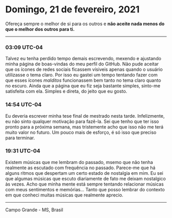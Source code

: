 # Domingo, 21 de fevereiro, 2021

Ofereça sempre o melhor de si para os outros e **não aceite nada menos do que o melhor
dos outros para ti.**

---

### 03:09 UTC-04

Talvez eu tenha perdido tempo demais escrevendo, mexendo e ajustando minha página
de boas-vindas do meu perfil do GitHub. Não pude aceitar que os ícones de redes
sociais ficassem vísiveis apenas quando o usuário utilizasse o tema claro. Por isso
eu gastei um tempo tentando fazer com que esses ícones *malditos* funcionassem bem
tanto no tema claro quanto no escuro. Ainda que a página que eu fiz seja bastante
simples, sinto-me satisfeita com ela. Simples e direta, do jeito que eu gosto.

### 14:54 UTC-04

Eu deveria escrever minha tese final de mestrado nesta tarde. Infelizmente, eu não
sinto qualquer motivação para fazê-la. Sei que tenho que ter isso pronto para a
próxima semana, mas tristemente acho que isso não me terá muito valor no futuro.
Um pouco mais de esforço, é só isso que preciso para terminar.

### 19:31 UTC-04

Existem músicas que me lembram do passado, msemo que não tenha realmente as escutado
com frequência no passado. Parece-me que há alguns ritmos que despertam um certo
estado de nostalgia em mim. Eu sei que algumas músicas que escuto diariamente de
fato me deixam nostalgico às vezes. Acho que minha mente está sempre tentando relacionar
músicas com meus sentimentos e memórias... Tanto que posso lembrar do contexto em
que conheci muitas músicas que realmente aprecio.

---

Campo Grande - MS, Brasil
